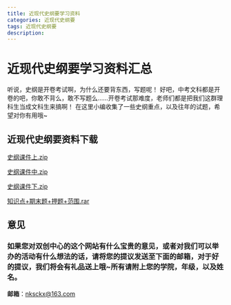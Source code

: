 ```yaml
---
title: 近现代史纲要学习资料
categories: 近现代史纲要
tags: 近现代史纲要
description: 
---
```


# 近现代史纲要学习资料汇总

听说，史纲是开卷考试啊，为什么还要背东西，写题呢！
好吧，中考文科都是开卷的吧，你敢不背么，敢不写题么……开卷考试那难度，老师们都是把我们这群理科生当成文科生来搞啊！
在这里小编收集了一些史纲重点，以及往年的试题，希望对你有用哦~

<!--more-->

## 近现代史纲要资料下载

[史纲课件上.zip](https://gitee.com/nksckx/jindaishigangyao/raw/master/近代史纲要课件上.zip)

[史纲课件中.zip](https://gitee.com/nksckx/jindaishigangyao/raw/master/近代史纲要课件中.zip)

[史纲课件下.zip](https://gitee.com/nksckx/jindaishigangyao/raw/master/近代史纲要课件下.zip)

[知识点+期末题+押题+范围.rar](https://gitee.com/nksckx/jindaishigangyao/raw/master/知识点+期末题+押题+范围.rar)

## 意见

### 如果您对双创中心的这个网站有什么宝贵的意见，或者对我们可以举办的活动有什么想法的话，请将您的提议发送至下面的邮箱，对于好的提议，我们将会有礼品送上哦~所有请附上您的学院，年级，以及姓名。

**邮箱**：nksckx@163.com
